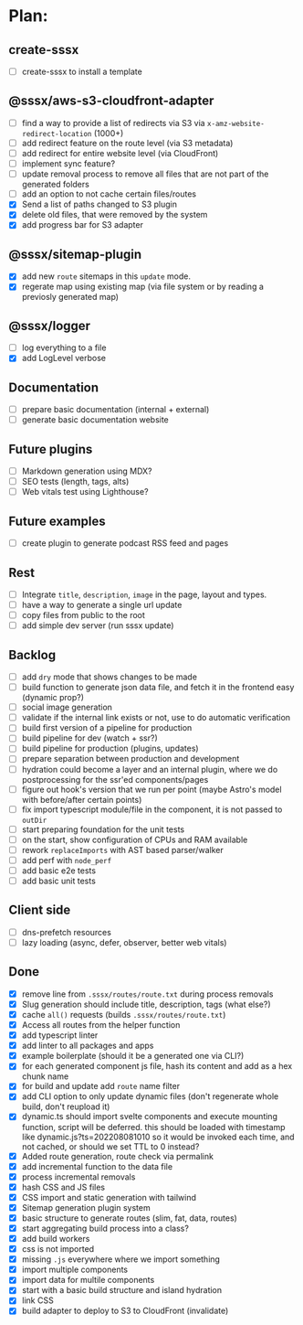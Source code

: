 # Plan:

## create-sssx

- [ ] create-sssx to install a template

## @sssx/aws-s3-cloudfront-adapter

- [ ] find a way to provide a list of redirects via S3 via `x-amz-website-redirect-location` (1000+)
- [ ] add redirect feature on the route level (via S3 metadata)
- [ ] add redirect for entire website level (via CloudFront)
- [ ] implement sync feature?
- [ ] update removal process to remove all files that are not part of the generated folders
- [ ] add an option to not cache certain files/routes
- [x] Send a list of paths changed to S3 plugin
- [x] delete old files, that were removed by the system
- [x] add progress bar for S3 adapter

## @sssx/sitemap-plugin

- [x] add new `route` sitemaps in this `update` mode.
- [x] regerate map using existing map (via file system or by reading a previosly generated map)

## @sssx/logger

- [ ] log everything to a file
- [x] add LogLevel verbose

## Documentation

- [ ] prepare basic documentation (internal + external)
- [ ] generate basic documentation website

## Future plugins

- [ ] Markdown generation using MDX?
- [ ] SEO tests (length, tags, alts)
- [ ] Web vitals test using Lighthouse?

## Future examples

- [ ] create plugin to generate podcast RSS feed and pages

## Rest

- [ ] Integrate `title`, `description`, `image` in the page, layout and types.
- [ ] have a way to generate a single url update
- [ ] copy files from public to the root
- [ ] add simple dev server (run sssx update)

## Backlog

- [ ] add `dry` mode that shows changes to be made
- [ ] build function to generate json data file, and fetch it in the frontend easy (dynamic prop?)
- [ ] social image generation
- [ ] validate if the internal link exists or not, use <Link> to do automatic verification
- [ ] build first version of a pipeline for production
- [ ] build pipeline for dev (watch + ssr?)
- [ ] build pipeline for production (plugins, updates)
- [ ] prepare separation between production and development
- [ ] hydration could become a layer and an internal plugin, where we do postprocessing for the ssr'ed components/pages
- [ ] figure out hook's version that we run per point (maybe Astro's model with before/after certain points)
- [ ] fix import typescript module/file in the component, it is not passed to `outDir`
- [ ] start preparing foundation for the unit tests
- [ ] on the start, show configuration of CPUs and RAM available
- [ ] rework `replaceImports` with AST based parser/walker
- [ ] add perf with `node_perf`
- [ ] add basic e2e tests
- [ ] add basic unit tests

## Client side

- [ ] dns-prefetch resources
- [ ] lazy loading (async, defer, observer, better web vitals)

## Done

- [x] remove line from `.sssx/routes/route.txt` during process removals
- [x] Slug generation should include title, description, tags (what else?)
- [x] cache `all()` requests (builds `.sssx/routes/route.txt`)
- [x] Access all routes from the helper function
- [x] add typescript linter
- [x] add linter to all packages and apps
- [x] example boilerplate (should it be a generated one via CLI?)
- [x] for each generated component js file, hash its content and add as a hex chunk name
- [x] for build and update add `route` name filter
- [x] add CLI option to only update dynamic files (don't regenerate whole build, don't reupload it)
- [x] dynamic.ts should import svelte components and execute mounting function, script will be deferred. this should be loaded with timestamp like dynamic.js?ts=202208081010 so it would be invoked each time, and not cached, or should we set TTL to 0 instead?
- [x] Added route generation, route check via permalink
- [x] add incremental function to the data file
- [x] process incremental removals
- [x] hash CSS and JS files
- [x] CSS import and static generation with tailwind
- [x] Sitemap generation plugin system
- [x] basic structure to generate routes (slim, fat, data, routes)
- [x] start aggregating build process into a class?
- [x] add build workers
- [x] css is not imported
- [x] missing `.js` everywhere where we import something
- [x] import multiple components
- [x] import data for multile components
- [x] start with a basic build structure and island hydration
- [x] link CSS
- [x] build adapter to deploy to S3 to CloudFront (invalidate)
